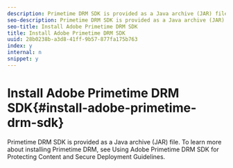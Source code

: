 ```yaml
---
description: Primetime DRM SDK is provided as a Java archive (JAR) file. To learn more about installing Primetime DRM, see Using Adobe Primetime DRM SDK for Protecting Content and Secure Deployment Guidelines.
seo-description: Primetime DRM SDK is provided as a Java archive (JAR) file. To learn more about installing Primetime DRM, see Using Adobe Primetime DRM SDK for Protecting Content and Secure Deployment Guidelines.
seo-title: Install Adobe Primetime DRM SDK
title: Install Adobe Primetime DRM SDK
uuid: 28b0238b-a3d8-41ff-9b57-877fa175b763
index: y
internal: n
snippet: y
---
```


# Install Adobe Primetime DRM SDK{#install-adobe-primetime-drm-sdk}

Primetime DRM SDK is provided as a Java archive (JAR) file. To learn more about installing Primetime DRM, see Using Adobe Primetime DRM SDK for Protecting Content and Secure Deployment Guidelines.

